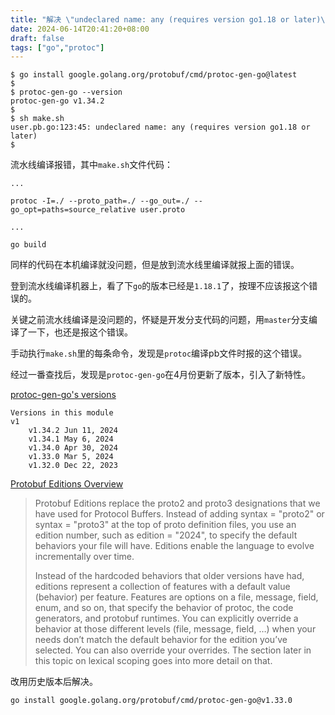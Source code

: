 ```yaml
---
title: "解决 \"undeclared name: any (requires version go1.18 or later)\" 编译错误"
date: 2024-06-14T20:41:20+08:00
draft: false
tags: ["go","protoc"]
---
```


```
$ go install google.golang.org/protobuf/cmd/protoc-gen-go@latest
$ 
$ protoc-gen-go --version
protoc-gen-go v1.34.2
$ 
$ sh make.sh
user.pb.go:123:45: undeclared name: any (requires version go1.18 or later)
$ 
```

流水线编译报错，其中`make.sh`文件代码：

```
...

protoc -I=./ --proto_path=./ --go_out=./ --go_opt=paths=source_relative user.proto 

...

go build
```

同样的代码在本机编译就没问题，但是放到流水线里编译就报上面的错误。

登到流水线编译机器上，看了下`go`的版本已经是`1.18.1`了，按理不应该报这个错误的。

关键之前流水线编译是没问题的，怀疑是开发分支代码的问题，用`master`分支编译了一下，也还是报这个错误。

手动执行`make.sh`里的每条命令，发现是`protoc`编译pb文件时报的这个错误。

经过一番查找后，发现是`protoc-gen-go`在4月份更新了版本，引入了新特性。

[protoc-gen-go's versions](https://pkg.go.dev/google.golang.org/protobuf@v1.34.2/cmd/protoc-gen-go?tab=versions)

```
Versions in this module
v1
    v1.34.2 Jun 11, 2024
    v1.34.1 May 6, 2024
    v1.34.0 Apr 30, 2024
    v1.33.0 Mar 5, 2024
    v1.32.0 Dec 22, 2023
```

[Protobuf Editions Overview](https://protobuf.dev/editions/overview/)

> Protobuf Editions replace the proto2 and proto3 designations that we have used for Protocol Buffers. Instead of adding syntax = "proto2" or syntax = "proto3" at the top of proto definition files, you use an edition number, such as edition = "2024", to specify the default behaviors your file will have. Editions enable the language to evolve incrementally over time.
> 
> Instead of the hardcoded behaviors that older versions have had, editions represent a collection of features with a default value (behavior) per feature. Features are options on a file, message, field, enum, and so on, that specify the behavior of protoc, the code generators, and protobuf runtimes. You can explicitly override a behavior at those different levels (file, message, field, …) when your needs don’t match the default behavior for the edition you’ve selected. You can also override your overrides. The section later in this topic on lexical scoping goes into more detail on that.

改用历史版本后解决。

```
go install google.golang.org/protobuf/cmd/protoc-gen-go@v1.33.0
```
